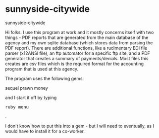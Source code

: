sunnyside-citywide
==================

sunnyside-citywide

Hi folks. I use this program at work and it mostly concerns itself with two things - PDF reports that are generated from the main database of the agency and my own sqlite database (which stores data from parsing the PDF report). There are additional functions, like a rudimentary EDI file parser (x12ANSI file), an ftp automator for a specific ftp site, and a PDF generator that creates a summary of payments/denials. Most files this creates are csv files which is the required format for the accounting program that is used at this agency.

The program uses the following gems:

  sequel
  prawn
  money

and I start it off by typing <pre>ruby menu</pre>.

I don't know how to put this into a gem - but I will need to eventually, as I would have to install it for a co-worker. 

